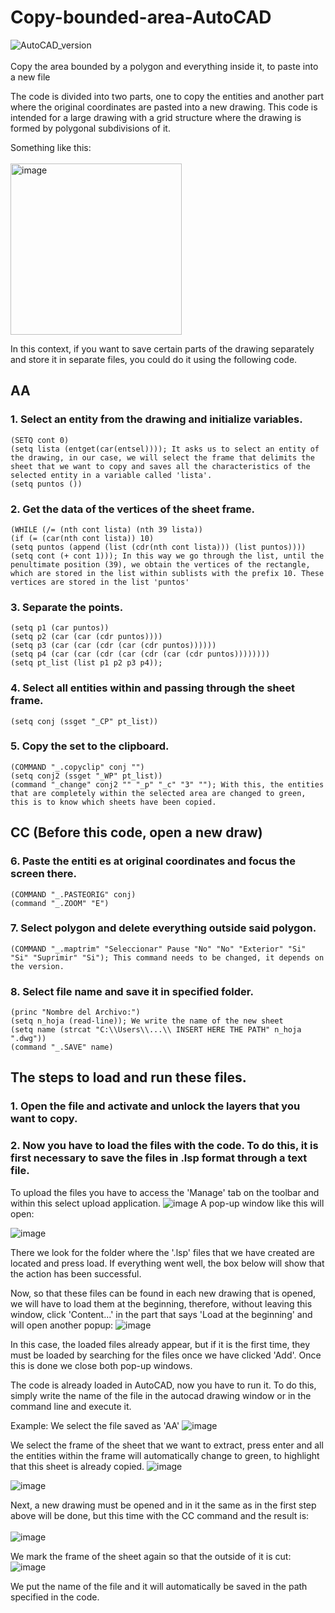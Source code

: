 # Copy-bounded-area-AutoCAD
![AutoCAD_version](https://img.shields.io/badge/version-S.51.0.0%20AutoCAD%202022-brightgreen)
<br></br>
Copy the area bounded by a polygon and everything inside it, to paste into a new file

The code is divided into two parts, one to copy the entities and another part where the original coordinates are pasted into a new drawing. This code is intended for a large drawing with a grid structure where the drawing is formed by polygonal subdivisions of it.

Something like this:
<br></br>
<img width="274" alt="image" src="https://user-images.githubusercontent.com/107102754/175125057-5d936bb5-63d2-4c43-bf59-0add84f5b368.png">

In this context, if you want to save certain parts of the drawing separately and store it in separate files, you could do it using the following code.

## AA
### 1. Select an entity from the drawing and initialize variables.
    (SETQ cont 0)
    (setq lista (entget(car(entsel)))); It asks us to select an entity of the drawing, in our case, we will select the frame that delimits the sheet that we want to copy and saves all the characteristics of the selected entity in a variable called 'lista'.
    (setq puntos ())

### 2. Get the data of the vertices of the sheet frame.
    (WHILE (/= (nth cont lista) (nth 39 lista))
    (if (= (car(nth cont lista)) 10)
    (setq puntos (append (list (cdr(nth cont lista))) (list puntos))))
    (setq cont (+ cont 1))); In this way we go through the list, until the penultimate position (39), we obtain the vertices of the rectangle, which are stored in the list within sublists with the prefix 10. These vertices are stored in the list 'puntos'
    
### 3. Separate the points.
    (setq p1 (car puntos))
    (setq p2 (car (car (cdr puntos))))
    (setq p3 (car (car (cdr (car (cdr puntos))))))
    (setq p4 (car (car (cdr (car (cdr (car (cdr puntos))))))))
    (setq pt_list (list p1 p2 p3 p4));

### 4. Select all entities within and passing through the sheet frame.
    (setq conj (ssget "_CP" pt_list))

### 5. Copy the set to the clipboard.
    (COMMAND "_.copyclip" conj "")
    (setq conj2 (ssget "_WP" pt_list))
    (command "_change" conj2 "" "_p" "_c" "3" ""); With this, the entities that are completely within the selected area are changed to green, this is to know which sheets have been copied.
    
    
## CC (Before this code, open a new draw)

### 6. Paste the entiti es at original coordinates and focus the screen there.
    (COMMAND "_.PASTEORIG" conj)
    (command "_.ZOOM" "E")
    
### 7. Select polygon and delete everything outside said polygon.
    (COMMAND "_.maptrim" "Seleccionar" Pause "No" "No" "Exterior" "Si" "Si" "Suprimir" "Si"); This command needs to be changed, it depends on the version.
    
### 8. Select file name and save it in specified folder.
    (princ "Nombre del Archivo:")
    (setq n_hoja (read-line)); We write the name of the new sheet
    (setq name (strcat "C:\\Users\\...\\ INSERT HERE THE PATH" n_hoja ".dwg"))
    (command "_.SAVE" name)

## The steps to load and run these files.
### 1. Open the file and activate and unlock the layers that you want to copy.
### 2. Now you have to load the files with the code. To do this, it is first necessary to save the files in .lsp format through a text file.

To upload the files you have to access the 'Manage' tab on the toolbar and within this select upload application.
![image](https://user-images.githubusercontent.com/107102754/175130329-33fe7969-919f-4d0e-9519-e09e79b07df6.png)
A pop-up window like this will open:

![image](https://user-images.githubusercontent.com/107102754/175130421-798ce312-8ee8-4f4c-bd2c-899e367fb22f.png)

There we look for the folder where the '.lsp' files that we have created are located and press load. If everything went well, the box below will show that the action has been successful.

Now, so that these files can be found in each new drawing that is opened, we will have to load them at the beginning, therefore, without leaving this window, click 'Content...' in the part that says 'Load at the beginning' and will open another popup:
![image](https://user-images.githubusercontent.com/107102754/175130726-3e2d6011-19db-4f13-9c9c-e7c7b7869ec3.png)

In this case, the loaded files already appear, but if it is the first time, they must be loaded by searching for the files once we have clicked 'Add'. Once this is done we close both pop-up windows.

The code is already loaded in AutoCAD, now you have to run it. To do this, simply write the name of the file in the autocad drawing window or in the command line and execute it.

Example:
We select the file saved as 'AA'
![image](https://user-images.githubusercontent.com/107102754/175130924-7dc3e69a-ab79-4dea-8de3-5e842a2ac11a.png)

We select the frame of the sheet that we want to extract, press enter and all the entities within the frame will automatically change to green, to highlight that this sheet is already copied.
![image](https://user-images.githubusercontent.com/107102754/175131141-0cbc7430-ab94-4edf-b9e2-8d568c54503e.png)

![image](https://user-images.githubusercontent.com/107102754/175131205-fdf97d15-cf6c-421c-8e05-3ae4c95e2d75.png)

Next, a new drawing must be opened and in it the same as in the first step above will be done, but this time with the CC command and the result is:
<br></br>
![image](https://user-images.githubusercontent.com/107102754/175131411-d5b3334c-d624-4734-8658-1facfebdf1be.png)

We mark the frame of the sheet again so that the outside of it is cut:
![image](https://user-images.githubusercontent.com/107102754/175131538-1dc1cd9b-29cf-4c98-a77c-bef00ef6732c.png)

We put the name of the file and it will automatically be saved in the path specified in the code.



